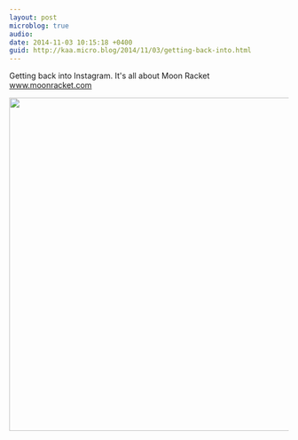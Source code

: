 ```yaml
---
layout: post
microblog: true
audio: 
date: 2014-11-03 10:15:18 +0400
guid: http://kaa.micro.blog/2014/11/03/getting-back-into.html
---
```

Getting back into Instagram. It's all about Moon Racket www.moonracket.com

<img src="http://www.kaa.bz/uploads/2018/c4107e7d4a.jpg" width="600" height="600" />
